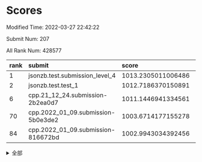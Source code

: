 # Scores

Modified Time: 2022-03-27 22:42:22

Submit Num: 207

All Rank Num: 428577

| rank |               submit               |       score        |       sigma        | pk_num |
| :--- | :--------------------------------- | :----------------- | :----------------- | :----- |
| 1    | jsonzb.test.submission_level_4     | 1013.2305011006486 | 0.8175170340219564 | 8279   |
| 2    | jsonzb.test.test_1                 | 1012.7186370150891 | 0.7990449564745546 | 8282   |
| 6    | cpp.21_12_24.submission-2b2ea0d7   | 1011.1446941334561 | 0.7679801952183538 | 8282   |
| 70   | cpp.2022_01_09.submission-5b0e3de2 | 1003.6714177155278 | 0.7240481408796986 | 8275   |
| 84   | cpp.2022_01_09.submission-816672bd | 1002.9943034392456 | 0.7183378044263462 | 8277   |


<details>
<summary>全部</summary>

| rank |                 submit                 |       score        |       sigma        | pk_num |
| :--- | :------------------------------------- | :----------------- | :----------------- | :----- |
| 1    | jsonzb.test.submission_level_4         | 1013.2305011006486 | 0.8175170340219564 | 8279   |
| 2    | jsonzb.test.test_1                     | 1012.7186370150891 | 0.7990449564745546 | 8282   |
| 3    | gobigger.level_3.submission_level_3_30 | 1011.3672339107801 | 0.7922751568443794 | 8282   |
| 4    | gobigger.level_3.submission_level_3_37 | 1011.3114320804016 | 0.8050419824130354 | 8284   |
| 5    | gobigger.level_3.submission_level_3_6  | 1011.1575812568298 | 0.7881995202232162 | 8281   |
| 6    | cpp.21_12_24.submission-2b2ea0d7       | 1011.1446941334561 | 0.7679801952183538 | 8282   |
| 7    | gobigger.level_3.submission_level_3_48 | 1011.0740532553722 | 0.7875188216012534 | 8283   |
| 8    | gobigger.level_3.submission_level_3_33 | 1010.996703546362  | 0.7795139381158585 | 8275   |
| 9    | gobigger.level_3.submission_level_3_22 | 1010.78274514758   | 0.7671613782847697 | 8279   |
| 10   | gobigger.level_3.submission_level_3_21 | 1010.781976808026  | 0.779638867661847  | 8283   |
| 11   | gobigger.level_3.submission_level_3_10 | 1010.725560792032  | 0.7634988195451801 | 8285   |
| 12   | gobigger.level_3.submission_level_3_13 | 1010.6260263559604 | 0.7717893620847334 | 8285   |
| 13   | gobigger.level_3.submission_level_3_31 | 1010.6208440239923 | 0.8065630191624604 | 8283   |
| 14   | gobigger.level_3.submission_level_3_42 | 1010.6111607406372 | 0.7516220978139481 | 8279   |
| 15   | gobigger.level_3.submission_level_3_47 | 1010.601093752377  | 0.7597733589132908 | 8283   |
| 16   | gobigger.level_3.submission_level_3_8  | 1010.5646041484505 | 0.7777745767411948 | 8284   |
| 17   | gobigger.level_3.submission_level_3_0  | 1010.5590295303226 | 0.7637046951180955 | 8279   |
| 18   | gobigger.level_3.submission_level_3_28 | 1010.3979061054431 | 0.7461951073181592 | 8285   |
| 19   | gobigger.level_3.submission_level_3_38 | 1010.3959336257795 | 0.7496733649501234 | 8283   |
| 20   | gobigger.level_3.submission_level_3_16 | 1010.3666833833412 | 0.7575739562719419 | 8281   |
| 21   | gobigger.level_3.submission_level_3_11 | 1010.3637329354809 | 0.7732186861865609 | 8284   |
| 22   | gobigger.level_3.submission_level_3_2  | 1010.3402310174464 | 0.7585499501172973 | 8280   |
| 23   | gobigger.level_3.submission_level_3_4  | 1010.3336226593789 | 0.7527425131409471 | 8282   |
| 24   | gobigger.level_3.submission_level_3_25 | 1010.3277464627438 | 0.7610323947639255 | 8287   |
| 25   | gobigger.level_3.submission_level_3_44 | 1010.3079710919568 | 0.7701453122280817 | 8278   |
| 26   | gobigger.level_3.submission_level_3_36 | 1010.286349862392  | 0.7785168327610335 | 8279   |
| 27   | gobigger.level_3.submission_level_3_20 | 1010.2524932287823 | 0.7808751712970669 | 8279   |
| 28   | gobigger.level_3.submission_level_3_26 | 1010.175935062303  | 0.7471698089239187 | 8281   |
| 29   | gobigger.level_3.submission_level_3_19 | 1010.1484651183155 | 0.7612755110877802 | 8278   |
| 30   | gobigger.level_3.submission_level_3_15 | 1010.1434750241634 | 0.7556061555636978 | 8282   |
| 31   | gobigger.level_3.submission_level_3_18 | 1010.1026906018936 | 0.7681807704409238 | 8284   |
| 32   | gobigger.level_3.submission_level_3_49 | 1010.0880678491515 | 0.7603751601200756 | 8279   |
| 33   | gobigger.level_3.submission_level_3_34 | 1010.0238909706801 | 0.7533045262253104 | 8281   |
| 34   | gobigger.level_3.submission_level_3_3  | 1009.8863270059404 | 0.7705041056885762 | 8285   |
| 35   | gobigger.level_3.submission_level_3_27 | 1009.6975586978223 | 0.7704200652404191 | 8283   |
| 36   | gobigger.level_3.submission_level_3_45 | 1009.6475315495605 | 0.7582960150658391 | 8285   |
| 37   | gobigger.level_3.submission_level_3_24 | 1009.6113508122    | 0.750826810774485  | 8280   |
| 38   | gobigger.level_3.submission_level_3_9  | 1009.5772732109209 | 0.760326148586847  | 8278   |
| 39   | gobigger.level_3.submission_level_3_17 | 1009.5700230855684 | 0.7538038165946019 | 8285   |
| 40   | gobigger.level_3.submission_level_3_39 | 1009.5539348937285 | 0.7449632121106058 | 8278   |
| 41   | gobigger.level_3.submission_level_3_32 | 1009.4702784480636 | 0.7467079952089932 | 8281   |
| 42   | gobigger.level_3.submission_level_3_7  | 1009.4266564297874 | 0.757636086726193  | 8283   |
| 43   | gobigger.level_3.submission_level_3_43 | 1009.3208084016393 | 0.7519155091384354 | 8284   |
| 44   | gobigger.level_3.submission_level_3_46 | 1009.3012727949708 | 0.7483846875869273 | 8278   |
| 45   | gobigger.level_3.submission_level_3_1  | 1009.2945617509694 | 0.7642870170775123 | 8278   |
| 46   | gobigger.level_3.submission_level_3_5  | 1009.154286541338  | 0.726858701991663  | 8280   |
| 47   | gobigger.level_3.submission_level_3_23 | 1009.1125748483983 | 0.7451862746019012 | 8282   |
| 48   | gobigger.level_3.submission_level_3_29 | 1009.009622735021  | 0.7464188260821907 | 8282   |
| 49   | gobigger.level_3.submission_level_3_40 | 1008.8938181021687 | 0.743933528839578  | 8284   |
| 50   | gobigger.level_3.submission_level_3_41 | 1008.8496623196623 | 0.7531333571297769 | 8286   |
| 51   | gobigger.level_3.submission_level_3_12 | 1008.517165082731  | 0.7571499760380659 | 8277   |
| 52   | gobigger.level_3.submission_level_3_35 | 1008.4252157267581 | 0.7325116926691801 | 8283   |
| 53   | gobigger.level_3.submission_level_3_14 | 1008.3470950378295 | 0.7429491544978275 | 8283   |
| 54   | gobigger.level_1.submission_level_1_8  | 1005.3193648687243 | 0.718173970692247  | 8279   |
| 55   | gobigger.level_1.submission_level_1_1  | 1004.9946120933093 | 0.7217866450687496 | 8285   |
| 56   | gobigger.level_1.submission_level_1_21 | 1004.5594534813981 | 0.7131968094263358 | 8277   |
| 57   | gobigger.level_1.submission_level_1_12 | 1004.5440431701761 | 0.7240824198515519 | 8280   |
| 58   | gobigger.level_1.submission_level_1_2  | 1004.5276717324912 | 0.7231749571114238 | 8282   |
| 59   | gobigger.level_1.submission_level_1_5  | 1004.4065986538085 | 0.719611276692923  | 8284   |
| 60   | gobigger.level_1.submission_level_1_23 | 1004.3293859457578 | 0.7148168539751869 | 8279   |
| 61   | gobigger.level_1.submission_level_1_36 | 1004.2715474442335 | 0.7146363119735893 | 8278   |
| 62   | gobigger.level_1.submission_level_1_13 | 1004.0147798938224 | 0.7157343793967316 | 8281   |
| 63   | gobigger.level_1.submission_level_1_35 | 1003.9977870035142 | 0.7149801928433737 | 8283   |
| 64   | gobigger.level_1.submission_level_1_34 | 1003.993950244268  | 0.7231875431316507 | 8281   |
| 65   | gobigger.level_1.submission_level_1_44 | 1003.9689531057721 | 0.7158664915867329 | 8279   |
| 66   | gobigger.level_1.submission_level_1_37 | 1003.9438133840464 | 0.7213902275119369 | 8282   |
| 67   | gobigger.level_1.submission_level_1_22 | 1003.9122758915088 | 0.7249462537551834 | 8283   |
| 68   | gobigger.level_1.submission_level_1_41 | 1003.7998999012042 | 0.7145996479729361 | 8288   |
| 69   | gobigger.level_1.submission_level_1_45 | 1003.7796106938547 | 0.7196391699069834 | 8283   |
| 70   | cpp.2022_01_09.submission-5b0e3de2     | 1003.6714177155278 | 0.7240481408796986 | 8275   |
| 71   | gobigger.level_1.submission_level_1_9  | 1003.6705427410798 | 0.7284761937017011 | 8282   |
| 72   | gobigger.level_1.submission_level_1_7  | 1003.6642605768895 | 0.7166482084537981 | 8280   |
| 73   | gobigger.level_1.submission_level_1_39 | 1003.5994901628075 | 0.7150138142967064 | 8279   |
| 74   | gobigger.level_1.submission_level_1_30 | 1003.5891218484803 | 0.7170943824302094 | 8282   |
| 75   | gobigger.level_1.submission_level_1_38 | 1003.4878528544074 | 0.7307549369001823 | 8284   |
| 76   | gobigger.level_1.submission_level_1_3  | 1003.4491384239219 | 0.7140904751220392 | 8280   |
| 77   | gobigger.level_1.submission_level_1_20 | 1003.4340349069995 | 0.7150636610062991 | 8280   |
| 78   | gobigger.level_1.submission_level_1_6  | 1003.4096951045932 | 0.7190258776952393 | 8280   |
| 79   | gobigger.level_1.submission_level_1_33 | 1003.3763670010402 | 0.70132887872601   | 8285   |
| 80   | gobigger.level_1.submission_level_1_15 | 1003.3687488328154 | 0.7117734574338318 | 8285   |
| 81   | gobigger.level_1.submission_level_1_40 | 1003.2895984372714 | 0.7228211922808848 | 8282   |
| 82   | gobigger.level_1.submission_level_1_46 | 1003.0741077597834 | 0.7236865028472803 | 8283   |
| 83   | gobigger.level_1.submission_level_1_31 | 1003.052565405077  | 0.7107728555831285 | 8287   |
| 84   | cpp.2022_01_09.submission-816672bd     | 1002.9943034392456 | 0.7183378044263462 | 8277   |
| 85   | gobigger.level_1.submission_level_1_4  | 1002.9474187288381 | 0.7308491833613029 | 8281   |
| 86   | gobigger.level_1.submission_level_1_0  | 1002.9001147848411 | 0.7185654383433531 | 8282   |
| 87   | gobigger.level_1.submission_level_1_42 | 1002.8013696714552 | 0.7152961631598933 | 8280   |
| 88   | gobigger.level_1.submission_level_1_25 | 1002.6691174514284 | 0.7114620770357032 | 8282   |
| 89   | gobigger.level_1.submission_level_1_47 | 1002.6562013308923 | 0.71735404821155   | 8283   |
| 90   | gobigger.level_1.submission_level_1_49 | 1002.6375012633894 | 0.712921434331724  | 8281   |
| 91   | gobigger.level_1.submission_level_1_27 | 1002.6000269725276 | 0.7054771064966949 | 8280   |
| 92   | gobigger.level_1.submission_level_1_11 | 1002.5789407357988 | 0.7167286290212752 | 8275   |
| 93   | gobigger.level_1.submission_level_1_48 | 1002.5611575202772 | 0.7081260676096758 | 8281   |
| 94   | gobigger.level_1.submission_level_1_18 | 1002.5238288839358 | 0.7128391579886669 | 8281   |
| 95   | gobigger.level_1.submission_level_1_32 | 1002.500465601202  | 0.728486852032603  | 8281   |
| 96   | gobigger.level_1.submission_level_1_17 | 1002.4939101153112 | 0.7201176949444003 | 8286   |
| 97   | gobigger.level_1.submission_level_1_43 | 1002.4818285393975 | 0.7128659282009763 | 8280   |
| 98   | gobigger.level_1.submission_level_1_16 | 1002.3574918443958 | 0.7153948179310138 | 8282   |
| 99   | gobigger.level_1.submission_level_1_24 | 1002.294097371049  | 0.7310707334185524 | 8283   |
| 100  | gobigger.level_1.submission_level_1_28 | 1002.2595999838311 | 0.710592478445279  | 8282   |
| 101  | gobigger.level_1.submission_level_1_19 | 1002.1414794458695 | 0.7152556234683636 | 8284   |
| 102  | gobigger.level_1.submission_level_1_10 | 1002.0739188167913 | 0.7161561442169618 | 8282   |
| 103  | gobigger.level_1.submission_level_1_14 | 1002.0715059097306 | 0.7145923515150232 | 8284   |
| 104  | gobigger.level_1.submission_level_1_26 | 1001.9868510507512 | 0.7081632582511672 | 8280   |
| 105  | gobigger.level_1.submission_level_1_29 | 1001.2768021004524 | 0.7195188623174898 | 8282   |
| 106  | gobigger.random.submission_random_27   | 997.7458770127754  | 0.7001815938725452 | 8284   |
| 107  | gobigger.random.submission_random_41   | 997.6401474506769  | 0.6995085673295922 | 8282   |
| 108  | gobigger.random.submission_random_49   | 997.0828118403352  | 0.7022157726082807 | 8282   |
| 109  | gobigger.random.submission_random_4    | 997.0620839468836  | 0.7003576593408734 | 8280   |
| 110  | gobigger.random.submission_random_8    | 997.042239020801   | 0.7145134177375456 | 8282   |
| 111  | gobigger.random.submission_random_44   | 996.8672293492996  | 0.7182892278143155 | 8282   |
| 112  | gobigger.random.submission_random_30   | 996.7135601643997  | 0.726513148914728  | 8281   |
| 113  | gobigger.random.submission_random_17   | 996.7046801279811  | 0.7134960129146467 | 8287   |
| 114  | gobigger.random.submission_random_16   | 996.6145047226536  | 0.6982213615711906 | 8281   |
| 115  | gobigger.random.submission_random_12   | 996.6049882133713  | 0.7170706635729016 | 8279   |
| 116  | gobigger.random.submission_random_11   | 996.555671282902   | 0.7099926622273998 | 8279   |
| 117  | gobigger.random.submission_random_19   | 996.5390718456744  | 0.7001701758633619 | 8285   |
| 118  | gobigger.random.submission_random_35   | 996.4972286845499  | 0.7032462069614389 | 8282   |
| 119  | gobigger.random.submission_random_34   | 996.4262756235883  | 0.7148946090660034 | 8282   |
| 120  | gobigger.random.submission_random_0    | 996.4159167830693  | 0.7111847282383384 | 8280   |
| 121  | gobigger.random.submission_random_26   | 996.3655624508632  | 0.7117734771462159 | 8281   |
| 122  | gobigger.random.submission_random_2    | 996.2014811754088  | 0.7021389519587193 | 8282   |
| 123  | gobigger.random.submission_random_32   | 996.1979105615349  | 0.7131314568934385 | 8279   |
| 124  | gobigger.random.submission_random_45   | 996.1922436225866  | 0.7125531507847517 | 8280   |
| 125  | gobigger.random.submission_random_14   | 996.1856621039475  | 0.7091591827763576 | 8285   |
| 126  | gobigger.random.submission_random_7    | 996.164706722225   | 0.7044711840399261 | 8289   |
| 127  | gobigger.random.submission_random_39   | 996.1221375655871  | 0.697975713665547  | 8282   |
| 128  | gobigger.random.submission_random_46   | 996.0404264542121  | 0.7127939651958707 | 8280   |
| 129  | gobigger.random.submission_random_9    | 996.0115539631267  | 0.7163615988672836 | 8283   |
| 130  | gobigger.random.submission_random_13   | 995.9585819768814  | 0.7096598238408744 | 8287   |
| 131  | gobigger.random.submission_random_20   | 995.9300108859854  | 0.6971669573110318 | 8283   |
| 132  | gobigger.random.submission_random_6    | 995.9203039334094  | 0.7121947597376189 | 8282   |
| 133  | gobigger.random.submission_random_37   | 995.9189200093128  | 0.6929266615749942 | 8284   |
| 134  | gobigger.random.submission_random_24   | 995.8843947085594  | 0.709224326616811  | 8281   |
| 135  | gobigger.random.submission_random_21   | 995.8707121641584  | 0.7110156085171686 | 8285   |
| 136  | gobigger.random.submission_random_36   | 995.8634651412212  | 0.7168228043122593 | 8277   |
| 137  | gobigger.random.submission_random_10   | 995.8447496196386  | 0.7108002322879257 | 8283   |
| 138  | gobigger.random.submission_random_38   | 995.8151830984558  | 0.7141650579156013 | 8279   |
| 139  | gobigger.random.submission_random_48   | 995.7985014305439  | 0.7089782737496536 | 8277   |
| 140  | gobigger.random.submission_random_18   | 995.7554314074173  | 0.7083753617771328 | 8283   |
| 141  | gobigger.random.submission_random_28   | 995.7355619114792  | 0.7064543957183093 | 8282   |
| 142  | gobigger.random.submission_random_23   | 995.7282836956787  | 0.7035112961311005 | 8283   |
| 143  | gobigger.random.submission_random_15   | 995.6933711026145  | 0.7132381019807548 | 8280   |
| 144  | gobigger.random.submission_random_29   | 995.6221028891496  | 0.7110024908229744 | 8279   |
| 145  | gobigger.random.submission_random_31   | 995.5907893766831  | 0.699541342293634  | 8287   |
| 146  | gobigger.random.submission_random_43   | 995.4427275111166  | 0.712059270744093  | 8285   |
| 147  | gobigger.random.submission_random_40   | 995.4095795848498  | 0.7237089835059385 | 8286   |
| 148  | gobigger.random.submission_random_42   | 995.2088650837454  | 0.720637739227628  | 8286   |
| 149  | gobigger.random.submission_random_25   | 995.1004868336677  | 0.7207203097246013 | 8280   |
| 150  | gobigger.random.submission_random_47   | 995.0227790736777  | 0.7041945225893256 | 8283   |
| 151  | gobigger.random.submission_random_33   | 994.9447305948046  | 0.7145101434844209 | 8281   |
| 152  | gobigger.random.submission_random_1    | 994.8988264469211  | 0.7053168661147594 | 8277   |
| 153  | gobigger.random.submission_random_5    | 994.8497983848611  | 0.7236366948929096 | 8284   |
| 154  | gobigger.level_2.submission_level_2_27 | 994.5608896139926  | 0.7199956787147137 | 8279   |
| 155  | gobigger.level_2.submission_level_2_2  | 994.4564289927157  | 0.7243677558344594 | 8284   |
| 156  | gobigger.level_2.submission_level_2_9  | 994.160347848888   | 0.7118009533763137 | 8283   |
| 157  | gobigger.random.submission_random_22   | 994.1163219856451  | 0.7080339288737152 | 8286   |
| 158  | gobigger.random.submission_random_3    | 993.9388684848004  | 0.7282559304878385 | 8282   |
| 159  | gobigger.level_2.submission_level_2_8  | 993.8979803271652  | 0.7473873381351164 | 8285   |
| 160  | gobigger.level_2.submission_level_2_25 | 993.7921173784623  | 0.7299017932584129 | 8287   |
| 161  | gobigger.level_2.submission_level_2_21 | 993.7297005691561  | 0.7265050154257398 | 8275   |
| 162  | gobigger.level_2.submission_level_2_43 | 993.619196330578   | 0.7380455248752076 | 8282   |
| 163  | gobigger.level_2.submission_level_2_19 | 993.5818254368417  | 0.7306551920686258 | 8278   |
| 164  | gobigger.level_2.submission_level_2_6  | 993.495455241456   | 0.7350251619577997 | 8280   |
| 165  | gobigger.level_2.submission_level_2_46 | 993.1219936621198  | 0.7363127639264299 | 8281   |
| 166  | gobigger.level_2.submission_level_2_32 | 993.1162128584939  | 0.7326264075142349 | 8284   |
| 167  | gobigger.level_2.submission_level_2_37 | 993.0643258442042  | 0.7433516849753667 | 8283   |
| 168  | gobigger.level_2.submission_level_2_28 | 993.0118789862099  | 0.7276247430952255 | 8282   |
| 169  | gobigger.level_2.submission_level_2_44 | 992.8750939372493  | 0.7313675623607614 | 8285   |
| 170  | gobigger.level_2.submission_level_2_10 | 992.8484637249985  | 0.7327038912804656 | 8281   |
| 171  | gobigger.level_2.submission_level_2_17 | 992.8147603519345  | 0.7215068852493777 | 8278   |
| 172  | gobigger.level_2.submission_level_2_38 | 992.7998878750383  | 0.7276486029682384 | 8281   |
| 173  | gobigger.level_2.submission_level_2_18 | 992.7744712735761  | 0.7348980565049247 | 8279   |
| 174  | gobigger.level_2.submission_level_2_36 | 992.7295341287885  | 0.7427032593525553 | 8286   |
| 175  | gobigger.level_2.submission_level_2_30 | 992.5900603925019  | 0.7491261217816964 | 8283   |
| 176  | gobigger.level_2.submission_level_2_31 | 992.5873551798489  | 0.7404181424708247 | 8283   |
| 177  | gobigger.level_2.submission_level_2_35 | 992.5720622723424  | 0.7516561426685735 | 8280   |
| 178  | gobigger.level_2.submission_level_2_48 | 992.545992267122   | 0.7344158408369402 | 8286   |
| 179  | gobigger.level_2.submission_level_2_12 | 992.5264442106998  | 0.7486406428353588 | 8281   |
| 180  | gobigger.level_2.submission_level_2_16 | 992.4652802438849  | 0.7425705789094823 | 8284   |
| 181  | gobigger.level_2.submission_level_2_13 | 992.4214550963313  | 0.757349696038424  | 8283   |
| 182  | gobigger.level_2.submission_level_2_45 | 992.3387871428313  | 0.7518246462208275 | 8283   |
| 183  | gobigger.level_2.submission_level_2_39 | 992.1644249594084  | 0.7521772093064859 | 8281   |
| 184  | gobigger.level_2.submission_level_2_5  | 992.162486483951   | 0.7386326560360311 | 8282   |
| 185  | gobigger.level_2.submission_level_2_29 | 992.1530995963607  | 0.7295212788420002 | 8281   |
| 186  | gobigger.level_2.submission_level_2_34 | 991.8234280450008  | 0.7422171641904658 | 8282   |
| 187  | gobigger.level_2.submission_level_2_1  | 991.7417327930805  | 0.7644546064760532 | 8283   |
| 188  | gobigger.level_2.submission_level_2_24 | 991.6606341643761  | 0.7677125171885221 | 8285   |
| 189  | gobigger.level_2.submission_level_2_3  | 991.5856142708044  | 0.7503095708544032 | 8286   |
| 190  | gobigger.level_2.submission_level_2_20 | 991.4580542871034  | 0.7571242315943412 | 8283   |
| 191  | gobigger.level_2.submission_level_2_49 | 991.3955566962987  | 0.7703066264116251 | 8278   |
| 192  | gobigger.level_2.submission_level_2_23 | 991.3741283500397  | 0.7521474861921077 | 8275   |
| 193  | gobigger.level_2.submission_level_2_47 | 991.3084521892534  | 0.7314596990771715 | 8277   |
| 194  | gobigger.level_2.submission_level_2_15 | 991.2815530307894  | 0.7393006125475471 | 8284   |
| 195  | gobigger.level_2.submission_level_2_7  | 991.2054268098022  | 0.7487956240217691 | 8279   |
| 196  | gobigger.level_2.submission_level_2_22 | 991.1303424981539  | 0.7496395811428203 | 8282   |
| 197  | gobigger.level_2.submission_level_2_33 | 991.1098037251215  | 0.7412762153791851 | 8285   |
| 198  | gobigger.level_2.submission_level_2_26 | 991.1059896044857  | 0.7625167001840898 | 8284   |
| 199  | gobigger.level_2.submission_level_2_4  | 990.8164673853912  | 0.7517003949871945 | 8285   |
| 200  | gobigger.level_2.submission_level_2_0  | 990.7851801605469  | 0.7611912585207217 | 8283   |
| 201  | gobigger.level_2.submission_level_2_42 | 990.6039172249115  | 0.7592053611829517 | 8276   |
| 202  | gobigger.level_2.submission_level_2_41 | 990.2717369363627  | 0.7749388442231508 | 8277   |
| 203  | gobigger.level_2.submission_level_2_14 | 990.0911863101113  | 0.7521878601196329 | 8277   |
| 204  | gobigger.level_2.submission_level_2_40 | 990.0458304159529  | 0.7849146381375278 | 8281   |
| 205  | gobigger.level_2.submission_level_2_11 | 989.9921039720103  | 0.7664785236464754 | 8277   |
| 206  | gobigger.none.submission_none_0        | 976.4883090381733  | 1.4255472401004161 | 8278   |
| 207  | gobigger.none.submission_none_1        | 975.7407902303705  | 1.5323286382886692 | 8280   |

</details>
